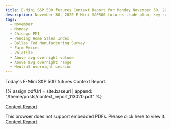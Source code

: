 ```yaml
---
title: E-Mini S&P 500 futures Context Report for Monday November 30, 2020
description: November 30, 2020 E-Mini S&P500 futures trade plan, key support and resistance zones, and volatility analysis.
tags:
  - November
  - Monday
  - Chicago PMI 
  - Pending Home Sales Index 
  - Dallas Fed Manufacturing Survey 
  - Farm Prices 
  - Volatile
  - Above avg overnight volume
  - Above avg overnight range
  - Neutral overnight session
---
```


Today's E-Mini S&P 500 futures Context Report.

{% assign pdfUrl = site.baseurl | append: "/theme/posts/context_report_113020.pdf" %}

<a href="{{pdfUrl}}">Context Report</a>

<object data="{{pdfUrl}}" type="application/pdf" width="700px" height="700px">
    <p>This browser does not support embedded PDFs. Please click here to view it: <a href="{{pdfUrl}}">Context Report</a>.</p>
</object>

